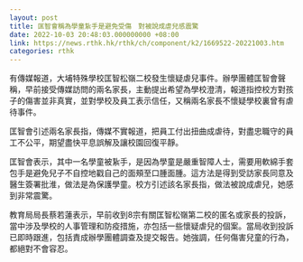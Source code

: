```yaml
---
layout: post
title: 匡智會稱為學童紥手是避免受傷　對被說成虐兒感震驚
date: 2022-10-03 20:48:03.000000000 +08:00
link: https://news.rthk.hk/rthk/ch/component/k2/1669522-20221003.htm
categories: rthk
---
```


有傳媒報道，大埔特殊學校匡智松嶺二校發生懷疑虐兒事件。辦學團體匡智會聲稱，早前接受傳媒訪問的兩名家長，主動提出希望為學校澄清，報道指控校方對孩子的傷害並非真實，並對學校及員工表示信任，又稱兩名家長不懷疑學校裏曾有虐待事件。

匡智會引述兩名家長指，傳媒不實報道，把員工付出扭曲成虐待，對盡忠職守的員工不公平，期望盡快平息誤解及讓校園回復平靜。

匡智會表示，其中一名學童被紥手，是因為學童是嚴重智障人士，需要用軟綿手套包手是避免兒子不自控地戳自己的面頰至口腫面腫。這方法是得到受訪家長同意及醫生簽署批淮，做法是為保護學童。校方引述該名家長指，做法被說成虐兒，她感到非常震驚。

教育局局長蔡若蓮表示，早前收到8宗有關匡智松嶺第二校的匿名或家長的投訴，當中涉及學校的人事管理和防疫措施，亦包括一些懷疑虐兒的個案。當局收到投訴已即時跟進，包括責成辦學團體調查及提交報告。她強調，任何傷害兒童的行為，都絕對不會容忍。

